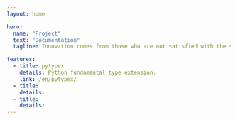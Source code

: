 ```yaml
---
layout: home

hero:
  name: "Project"
  text: "Documentation"
  tagline: Innovation comes from those who are not satisfied with the status quo and are always looking for better ways.

features:
  - title: pytypex
    details: Python fundamental type extension.
    link: /en/pytypex/
  - title: 
    details: 
  - title: 
    details: 
---
```


